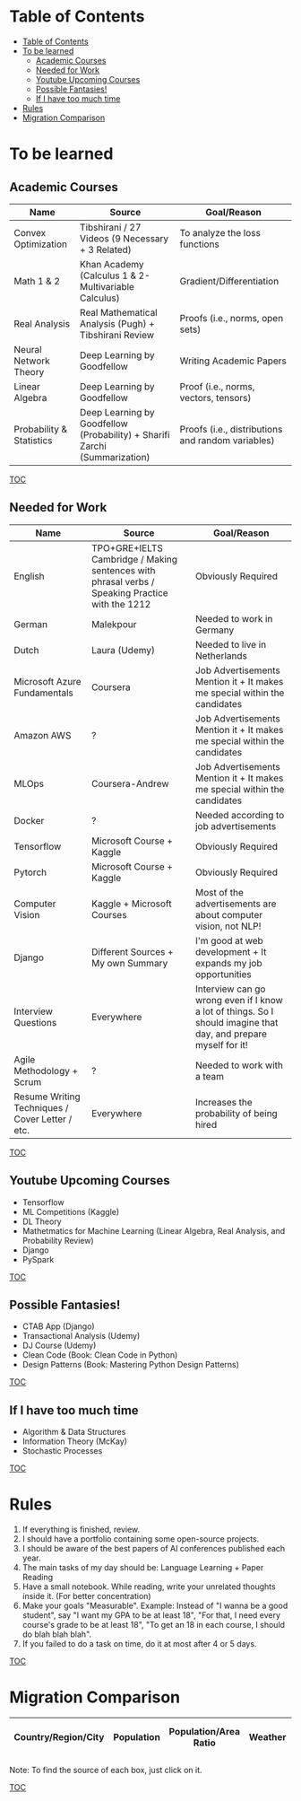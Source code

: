 # Table of Contents
- [Table of Contents](#table-of-contents)
- [To be learned](#to-be-learned)
  - [Academic Courses](#academic-courses)
  - [Needed for Work](#needed-for-work)
  - [Youtube Upcoming Courses](#youtube-upcoming-courses)
  - [Possible Fantasies!](#possible-fantasies)
  - [If I have too much time](#if-i-have-too-much-time)
- [Rules](#rules)
- [Migration Comparison](#migration-comparison)
# To be learned
## Academic Courses

| Name | Source | Goal/Reason |
|-|-|-|
| Convex Optimization | Tibshirani / 27 Videos (9 Necessary + 3 Related) | To analyze the loss functions |
| Math 1 & 2 | Khan Academy (Calculus 1 & 2-Multivariable Calculus) | Gradient/Differentiation |
| Real Analysis | Real Mathematical Analysis (Pugh) + Tibshirani Review | Proofs (i.e., norms, open sets) |
| Neural Network Theory | Deep Learning by Goodfellow | Writing Academic Papers |
| Linear Algebra | Deep Learning by Goodfellow | Proof (i.e., norms, vectors, tensors) |
| Probability & Statistics | Deep Learning by Goodfellow (Probability) + Sharifi Zarchi (Summarization) | Proofs (i.e., distributions and random variables) |

[TOC](#table-of-contents)

## Needed for Work

| Name | Source | Goal/Reason |
|-|-|-|
| English | TPO+GRE+IELTS Cambridge / Making sentences with phrasal verbs / Speaking Practice with the 1212 | Obviously Required |
| German | Malekpour | Needed to work in Germany |
| Dutch | Laura (Udemy) | Needed to live in Netherlands |
| Microsoft Azure Fundamentals | Coursera | Job Advertisements Mention it + It makes me special within the candidates |
| Amazon AWS | ? | Job Advertisements Mention it + It makes me special within the candidates |
| MLOps | Coursera-Andrew | Job Advertisements Mention it + It makes me special within the candidates |
| Docker | ? | Needed according to job advertisements |
| Tensorflow | Microsoft Course + Kaggle | Obviously Required |
| Pytorch | Microsoft Course + Kaggle | Obviously Required |
| Computer Vision | Kaggle + Microsoft Courses | Most of the advertisements are about computer vision, not NLP! |
| Django | Different Sources + My own Summary | I'm good at web development + It expands my job opportunities |
| Interview Questions | Everywhere | Interview can go wrong even if I know a lot of things. So I should imagine that day, and prepare myself for it! |
| Agile Methodology + Scrum | ? | Needed to work with a team |
| Resume Writing Techniques / Cover Letter / etc. | Everywhere | Increases the probability of being hired |

[TOC](#table-of-contents)

## Youtube Upcoming Courses
- Tensorflow
- ML Competitions (Kaggle)
- DL Theory
- Mathetmatics for Machine Learning (Linear Algebra, Real Analysis, and Probability Review)
- Django
- PySpark

[TOC](#table-of-contents)

## Possible Fantasies!
- CTAB App (Django)
- Transactional Analysis (Udemy)
- DJ Course (Udemy)
- Clean Code (Book: Clean Code in Python)
- Design Patterns (Book: Mastering Python Design Patterns)

[TOC](#table-of-contents)

## If I have too much time
- Algorithm & Data Structures
- Information Theory (McKay)
- Stochastic Processes

[TOC](#table-of-contents)

# Rules
1. If everything is finished, review.
2. I should have a portfolio containing some open-source projects.
3. I should be aware of the best papers of AI conferences published each year.
4. The main tasks of my day should be: Language Learning + Paper Reading
5. Have a small notebook. While reading, write your unrelated thoughts inside it. (For better concentration)
6. Make your goals "Measurable". Example: Instead of "I wanna be a good student", say "I want my GPA to be at least 18", "For that, I need every course's grade to be at least 18", "To get an 18 in each course, I should do blah blah blah".
7. If you failed to do a task on time, do it at most after 4 or 5 days.

[TOC](#table-of-contents)

# Migration Comparison
| Country/Region/City | Population | Population/Area Ratio | Weather | Flight | Permanent Residence | Passport | Enter with family | GDP Per Capita
|-|-|-|-|-|-|-|-|-|

Note: To find the source of each box, just click on it.


[TOC](#table-of-contents)